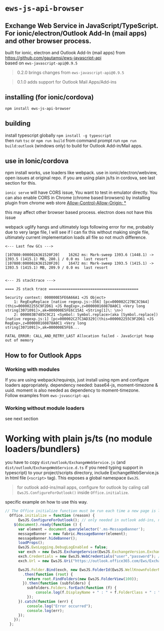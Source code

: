 `ews-js-api-browser` 
==================
## Exchange Web Service in JavaScript/TypeScript. For ionic/electron/Outlook Add-In (mail apps) and other browser process.

built for ionic, electron and Outlook Add-In (mail apps) from https://github.com/gautamsi/ews-javascript-api  
based on `ews-javascript-api@0.9.5`    

> 0.2.0 brings changes from `ews-javascript-api@0.9.5`


> 0.1.0 adds support for Outlook Mail Apps/Add-ins

## installing (for ionic/cordova)
`npm install ews-js-api-browser`

## building
install typescript globally `npm install -g typescript`    
then run `tsc` or `npm run build` from command prompt
run `npm run build:outlook` (windows only) to build for Outlook Add-in/Mail apps.

## use in Ionic/cordova

npm install works, use loaders like webpack. use in ionic/electron/webview, open issues at original repo. if you are using plain js/ts in cordova, see last section for this.

`ionic serve` will have CORS issue, You want to test in emulator directly. You can also enable CORS in Chrome (chrome based browsers) by installing plugin from chrome web store [Allow-Control-Allow-Origin: *](https://chrome.google.com/webstore/detail/allow-control-allow-origi/nlfbmbojpeacfghkpbjhddihlkkiljbi)

this may affect other browser based process. electron does not have this issue


webpack uglify hangs and ultimately logs following error for me, probably due to very large file, I will see if I can fix this without making single file, ultimately current implementation loads all file so not much difference. 


```
<--- Last few GCs --->

[107880:000002A361520F20]    16262 ms: Mark-sweep 1393.6 (1448.1) -> 1393.5 (1415.1) MB, 280.1 / 0.0 ms  last resort
[107880:000002A361520F20]    16472 ms: Mark-sweep 1393.5 (1415.1) -> 1393.5 (1415.1) MB, 209.9 / 0.0 ms  last resort


<--- JS stacktrace --->

==== JS stack trace =========================================

Security context: 000000E5FE6A66A1 <JS Object>
    1: RegExpReplace [native regexp.js:~356] [pc=000002C27BC3C9A4](this=000002255C9F2D61 <JS RegExp>,z=000000160878A0C1 <Very long string[3071091]>,ak=000000E5FE6C15A1 <String[1]\: \n>)
    2: 000003B7485C9C21 <Symbol: Symbol.replace>(aka [Symbol.replace]) [native regexp.js:1] [pc=000002C27C3AD329](this=000002255C9F2D61 <JS RegExp>,z=000000160878A0C1 <Very long string[3071091]>,ak=000000E5FE6...

FATAL ERROR: CALL_AND_RETRY_LAST Allocation failed - JavaScript heap out of memory
```



## How to for Outlook Apps
### Working with modules
If you are using webpack/requirejs, just install using npm and configure loaders appropriately. dependency needed: base64-js, moment-timezone & uuid. moment is also needed as dependency to moment-timezone.   
Follow examples from `ews-jsvascript-api`
### Working without module loaders
see next section

# Working with plain js/ts (no module loaders/bundlers)
you have to copy `dist/outlook/ExchangeWebService.js` (and `dist/outlook/ExchangeWebService.d.ts` if you need typing support in typescript) to your project/scripts directory, include ExchangeWebService.js in html file (`<script>` tag). This exposes a global namespace `EwsJS`.

> for outlook add-ins/mail apps, configure for outlook by caling    call `EwsJS.ConfigureForOutlook()` inside `Office.initialize`. 

specific example on how to use this way.

```ts
// The Office initialize function must be run each time a new page is loaded.
  Office.initialize = function (reason) {
      EwsJS.ConfigureForOutlook(); // only needed in outlook add-ins, not needed for other browser based process
    $(document).ready(function () {
      var element = document.querySelector('.ms-MessageBanner');
      messageBanner = new fabric.MessageBanner(element);
      messageBanner.hideBanner();
      loadProps();
      EwsJS.EwsLogging.DebugLogEnabled = false;
      var exch = new EwsJS.ExchangeService(EwsJS.ExchangeVersion.Exchange2013);
      exch.Credentials = new EwsJS.WebCredentials("user","password"); // any fake stuff needed, it is not used properly
      exch.Url = new EwsJS.Uri("https://outlook.office365.com/Ews/Exchange.asmx"); // anything valid url

      EwsJS.Folder.Bind(exch, new EwsJS.FolderId(EwsJS.WellKnownFolderName.MsgFolderRoot))
        .then(function (root) {
          return root.FindFolders(new EwsJS.FolderView(100));
        }).then(function (subfolders) {
          subfolders.Folders.forEach(function (f) {
              console.log(f.DisplayName + " : " + f.FolderClass + " : " + f.TotalCount); // just logging here, do what you want.
          });
      }).catch(function (err) {
          console.log("Error occurred");
          console.log(err);
      });
    });
  };
```

